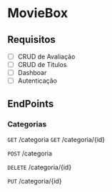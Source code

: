# MovieBox

## Requisitos

- [ ] CRUD de Avaliação 
- [ ] CRUD de Titulos
- [ ] Dashboar
- [ ] Autenticação

## EndPoints

### Categorias

`GET` /categoria
`GET` /categoria/{id}

`POST` /categoria 

`DELETE` /categoria/{id}

`PUT` /categoria/{id}

